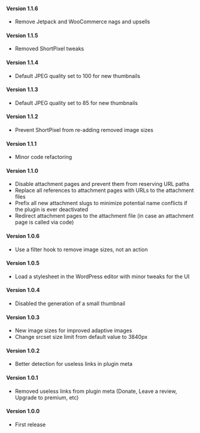 #### Version 1.1.6
- Remove Jetpack and WooCommerce nags and upsells

#### Version 1.1.5
- Removed ShortPixel tweaks

#### Version 1.1.4
- Default JPEG quality set to 100 for new thumbnails

#### Version 1.1.3
- Default JPEG quality set to 85 for new thumbnails

#### Version 1.1.2
- Prevent ShortPixel from re-adding removed image sizes

#### Version 1.1.1
- Minor code refactoring

#### Version 1.1.0
- Disable attachment pages and prevent them from reserving URL paths
- Replace all references to attachment pages with URLs to the attachment files
- Prefix all new attachment slugs to minimize potential name conflicts if the plugin is ever deactivated
- Redirect attachment pages to the attachment file (in case an attachment page is called via code)

#### Version 1.0.6
- Use a filter hook to remove image sizes, not an action

#### Version 1.0.5
- Load a stylesheet in the WordPress editor with minor tweaks for the UI

#### Version 1.0.4
- Disabled the generation of a small thumbnail

#### Version 1.0.3
- New image sizes for improved adaptive images
- Change srcset size limit from default value to 3840px

#### Version 1.0.2
- Better detection for useless links in plugin meta

#### Version 1.0.1
- Removed useless links from plugin meta (Donate, Leave a review, Upgrade to premium, etc)

#### Version 1.0.0
- First release
